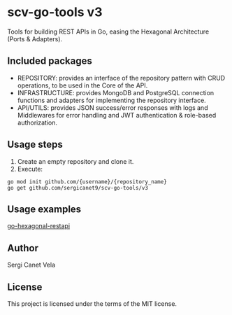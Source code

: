 # scv-go-tools v3

Tools for building REST APIs in Go, easing the Hexagonal Architecture (Ports & Adapters).

## Included packages
- REPOSITORY: provides an interface of the repository pattern with CRUD operations, to be used in the Core of the API.
- INFRASTRUCTURE: provides MongoDB and PostgreSQL connection functions and adapters for implementing the repository interface.
- API/UTILS: provides JSON success/error responses with logs and Middlewares for error handling and JWT authentication & role-based authorization.

## Usage steps
1. Create an empty repository and clone it.
2. Execute:
```
go mod init github.com/{username}/{repository_name}
go get github.com/sergicanet9/scv-go-tools/v3
```

## Usage examples
[go-hexagonal-restapi](https://github.com/sergicanet9/go-hexagonal-api)

## Author
Sergi Canet Vela

## License
This project is licensed under the terms of the MIT license.
